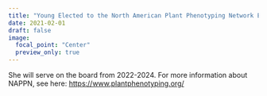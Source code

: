 ```yaml
---
title: "Young Elected to the North American Plant Phenotyping Network Executive Board"
date: 2021-02-01
draft: false
image:
  focal_point: "Center"
  preview_only: true
---
```

She will serve on the board from 2022-2024. For more information about NAPPN, see here: https://www.plantphenotyping.org/
